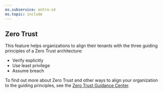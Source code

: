 ```yaml
---
ms.subservice: entra-id
ms.topic: include
---
```


## Zero Trust

This feature helps organizations to align their tenants with the three guiding principles of a Zero Trust architecture: 

- Verify explicitly
- Use least privilege
- Assume breach

To find out more about Zero Trust and other ways to align your organization to the guiding principles, see the [Zero Trust Guidance Center](/security/zero-trust/).

